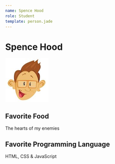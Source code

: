 ```yaml
---
name: Spence Hood
role: Student
template: person.jade
---
```


Spence Hood
=======

![Image of Me](Capture.JPG)

## Favorite Food

The hearts of my enemies

## Favorite Programming Language

HTML, CSS & JavaScript


